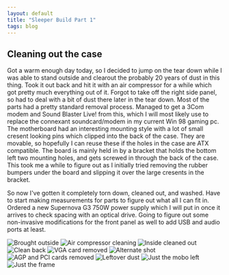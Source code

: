 ```yaml
---
layout: default
title: "Sleeper Build Part 1"
tags: blog
---
```


## Cleaning out the case

Got a warm enough day today, so I decided to jump on the tear down while I was able to stand outside and clearout the probably 20 years of dust in this thing. Took it out back and hit it with an air compressor for a while which got pretty much everything out of it. Forgot to take off the right side panel, so had to deal with a bit of dust there later in the tear down. Most of the parts had a pretty standard removal process. Managed to get a 3Com modem and Sound Blaster Live! from this, which I will most likely use to replace the connexant soundcard/modem in my current Win 98 gaming pc. The motherboard had an interesting mounting style with a lot of small cresent looking pins which clipped into the back of the case. They are movable, so hopefully I can reuse these if the holes in the case are ATX compatible. The board is mainly held in by a bracket that holds the bottom left two mounting holes, and gets screwed in through the back of the case. This took me a while to figure out as I initially tried removing the rubber bumpers under the board and slipping it over the large cresents in the bracket.

So now I've gotten it completely torn down, cleaned out, and washed. Have to start making measurements for parts to figure out what all I can fit in. Ordered a new Supernova G3 750W power supply which I will put in once it arrives to check spacing with an optical drive. Going to figure out some non-invasive modifications for the front panel as well to add USB and audio ports at least.

![Brought outside](/images/sleeper-pc/1/outside.png)
![Air compressor cleaning](/images/sleeper-pc/1/power-clean.png)
![Inside cleaned out](/images/sleeper-pc/1/clean-inside.png)
![Clean back](/images/sleeper-pc/1/clean-back.png)
![VGA card removed](/images/sleeper-pc/1/card-removal.png)
![Alternate shot](/images/sleeper-pc/1/card-removal-2.png)
![AGP and PCI cards removed](/images/sleeper-pc/1/cards-cleared.png)
![Leftover dust](/images/sleeper-pc/1/dusty-right.png)
![Just the mobo left](/images/sleeper-pc/1/almost-done.png)
![Just the frame](/images/sleeper-pc/1/completely-empty.png)
